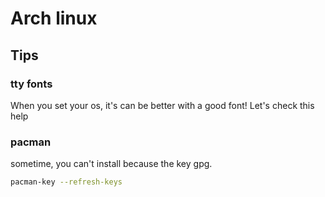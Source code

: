 # Arch linux

## Tips

### tty fonts

When you set your os, it's can be better with a good font!
Let's check this help

### pacman

sometime, you can't install because the key gpg.

```sh
pacman-key --refresh-keys
```
